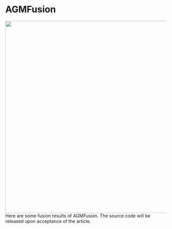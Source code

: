 # AGMFusion
<img src="https://github.com/liushh39/AGMFusion/blob/main/img/show.gif" width="600">
Here are some fusion results of AGMFusion. The source code will be released upon acceptance of the article.
